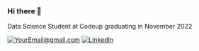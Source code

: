 ### Hi there 👋

Data Science Student at Codeup graduating in November 2022
  
<a href="mailto:dan.churchill.satx@gmail.com">![YourEmail@gmail.com](https://img.shields.io/badge/Gmail-D14836?style=for-the-badge&logo=gmail&logoColor=white)</a>
<a href="www.linkedin.com/in/danchurchillsatx">![LinkedIn](https://img.shields.io/badge/LinkedIn-0077B5?style=for-the-badge&logo=linkedin&logoColor=white)</a>

<!--
**DanChurchill/DanChurchill** is a ✨ _special_ ✨ repository because its `README.md` (this file) appears on your GitHub profile.

Here are some ideas to get you started:

- 🔭 I’m currently working on ...
- 🌱 I’m currently learning ...
- 👯 I’m looking to collaborate on ...
- 🤔 I’m looking for help with ...
- 💬 Ask me about ...
- 📫 How to reach me: ...
- 😄 Pronouns: ...
- ⚡ Fun fact: ...
-->
